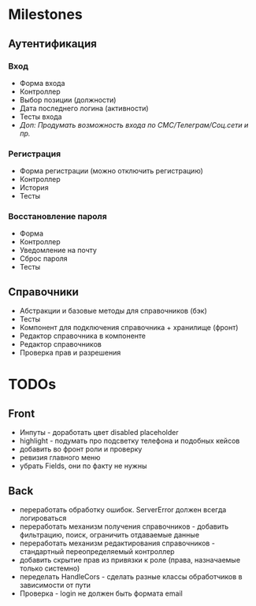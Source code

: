 # Milestones

## Аутентификация

### Вход

* Форма входа
* Контроллер
* Выбор позиции (должности)
* Дата последнего логина (активности)
* Тесты входа
* _Доп: Продумать возможность входа по СМС/Телеграм/Соц.сети и пр._

### Регистрация

* Форма регистрации (можно отключить регистрацию)
* Контроллер
* История
* Тесты

### Восстановление пароля

* Форма
* Контроллер
* Уведомление на почту
* Сброс пароля
* Тесты

## Справочники

* Абстракции и базовые методы для справочников (бэк)
* Тесты
* Компонент для подключения справочника + хранилище (фронт)
* Редактор справочника в компоненте
* Редактор справочников
* Проверка прав и разрешения

# TODOs

## Front

* Инпуты - доработать цвет disabled placeholder
* highlight - подумать про подсветку телефона и подобных кейсов
* добавить во фронт роли и проверку
* ревизия главного меню
* убрать Fields, они по факту не нужны 


## Back

* переработать обработку ошибок. ServerError должен всегда логироваться
* переработать механизм получения справочников - добавить фильтрацию, поиск, ограничить отдаваемые данные
* переработать механизм редактирования справочников - стандартный переопределяемый контроллер
* добавить скрытие прав из привязки к роле (права, назначаемые только системно)
* переделать HandleCors - сделать разные классы обработчиков в зависимости от пути
* Проверка - login не должен быть формата email
